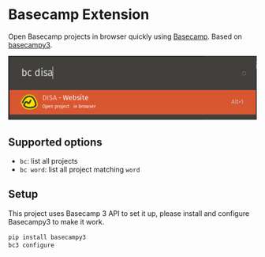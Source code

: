 # Basecamp Extension

Open Basecamp projects in browser quickly using [Basecamp](https://basecamp.com/). Based on [basecampy3](https://github.com/phistrom/basecampy3).

![picture1](images/screenshot.png)

## Supported options

- `bc`: list all projects 
- `bc word`: list all project matching `word`

## Setup

This project uses Basecamp 3 API to set it up, please install and configure Basecampy3 to make it work.
```
pip install basecampy3
bc3 configure
```
